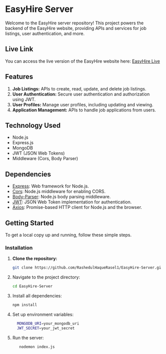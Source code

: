 # EasyHire Server

Welcome to the EasyHire server repository! This project powers the backend of the EasyHire website, providing APIs and services for job listings, user authentication, and more.

## Live Link

You can access the live version of the EasyHire website here: [EasyHire Live](https://easyhire-live-link.com)

## Features

1. **Job Listings:** APIs to create, read, update, and delete job listings.
2. **User Authentication:** Secure user authentication and authorization using JWT.
3. **User Profiles:** Manage user profiles, including updating and viewing.
4. **Application Management:** APIs to handle job applications from users.


## Technology Used

- Node.js
- Express.js
- MongoDB
- JWT (JSON Web Tokens)
- Middleware (Cors, Body Parser)


## Dependencies

- [Express](https://www.npmjs.com/package/express): Web framework for Node.js.
- [Cors](https://www.npmjs.com/package/cors): Node.js middleware for enabling CORS.
- [Body-Parser](https://www.npmjs.com/package/body-parser): Node.js body parsing middleware.
- [JWT](https://www.npmjs.com/package/jsonwebtoken): JSON Web Token implementation for authentication.
- [Axios](https://www.npmjs.com/package/axios): Promise-based HTTP client for Node.js and the browser.

## Getting Started

To get a local copy up and running, follow these simple steps.

### Installation

1. **Clone the repository:**
   ```sh
   git clone https://github.com/RashedulHaqueRasel1/EasyHire-Server.git

2. Navigate to the project directory:
   ```sh
   cd EasyHire-Server
   
3. Install all dependencies:
   ```sh
   npm install

4. Set up environment variables:
   ```sh
     MONGODB_URI=your_mongodb_uri
     JWT_SECRET=your_jwt_secret

5. Run the server:
   ```sh
      nodemon index.js
